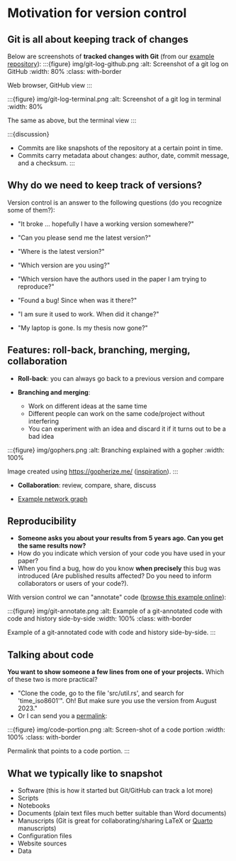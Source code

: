 # Motivation for version control


## Git is all about keeping track of changes

Below are screenshots of **tracked changes with Git**
(from our [example repository](https://github.com/coderefinery/imgfilters/commits/main/)):
:::{figure} img/git-log-github.png
:alt: Screenshot of a git log on GitHub
:width: 80%
:class: with-border

Web browser, GitHub view
:::

:::{figure} img/git-log-terminal.png
:alt: Screenshot of a git log in terminal
:width: 80%

The same as above, but the terminal view
:::

:::{discussion}
- Commits are like snapshots of the repository at a certain point in time.
- Commits carry metadata about changes: author, date, commit message, and a checksum.
:::


## Why do we need to keep track of versions?

Version control is an answer to the following questions (do you recognize some
of them?):

- "It broke ... hopefully I have a working version somewhere?"

- "Can you please send me the latest version?"

- "Where is the latest version?"

- "Which version are you using?"

- "Which version have the authors used in the paper I am trying to reproduce?"

- "Found a bug! Since when was it there?"

- "I am sure it used to work. When did it change?"

- "My laptop is gone. Is my thesis now gone?"


## Features: roll-back, branching, merging, collaboration

- **Roll-back**: you can always go back to a previous version and compare

- **Branching and merging**:
  - Work on different ideas at the same time
  - Different people can work on the same code/project without interfering
  - You can experiment with an idea and discard it if it turns out to be a bad idea

:::{figure} img/gophers.png
:alt: Branching explained with a gopher
:width: 100%

Image created using <https://gopherize.me/>
([inspiration](https://twitter.com/jay_gee/status/703360688618536960)).
:::

- **Collaboration**: review, compare, share, discuss

- [Example network graph](https://github.com/coderefinery/imgfilters/network)


## Reproducibility

- **Someone asks you about your results from 5 years ago. Can
  you get the same results now?**
- How do you indicate which version of your code you have used in your paper?
- When you find a bug, how do you know **when precisely** this bug was introduced
  (Are published results affected? Do you need to inform collaborators or users of your code?).

With version control we can "annotate" code
([browse this example online](https://github.com/networkx/networkx/blame/main/networkx/algorithms/boundary.py)):

:::{figure} img/git-annotate.png
:alt: Example of a git-annotated code with code and history side-by-side
:width: 100%
:class: with-border

Example of a git-annotated code with code and history side-by-side.
:::


## Talking about code

**You want to show someone a few lines from one of your projects.** Which of
these two is more practical?
- "Clone the code, go to the file 'src/util.rs', and search for 'time_iso8601'".
  Oh! But make sure you use the version from August 2023."
- Or I can send you a [permalink](https://github.com/NordicHPC/sonar/blob/75daafc86582feb06299d6a47c82112f39888152/src/util.rs#L40-L44):

:::{figure} img/code-portion.png
:alt: Screen-shot of a code portion
:width: 100%
:class: with-border

Permalink that points to a code portion.
:::


## What we typically like to snapshot

- Software (this is how it started but Git/GitHub can track a lot more)
- Scripts
- Notebooks
- Documents (plain text files much better suitable than Word documents)
- Manuscripts (Git is great for collaborating/sharing LaTeX or [Quarto](https://quarto.org/) manuscripts)
- Configuration files
- Website sources
- Data
